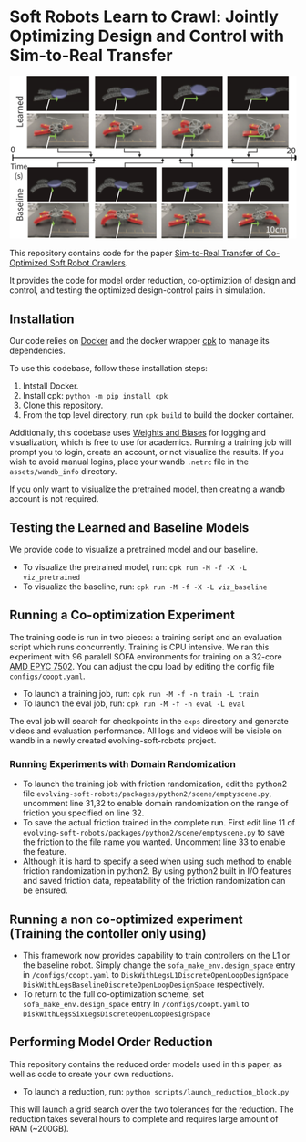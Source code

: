 # Soft Robots Learn to Crawl: Jointly Optimizing Design and Control with Sim-to-Real Transfer

![](frames.png)

This repository contains code for the paper [Sim-to-Real Transfer of Co-Optimized Soft Robot Crawlers]().

It provides the code for model order reduction, co-optimiztion of design and control, and testing the optimized design-control pairs in simulation.


## Installation

Our code relies on [Docker](https://www.docker.com/get-started) and the docker wrapper [cpk](https://github.com/afdaniele/cpk) to manage its dependencies.

To use this codebase, follow these installation steps:

1. Intstall Docker.
2. Install cpk: `python -m pip install cpk`
3. Clone this repository.
4. From the top level directory, run `cpk build` to build the docker container.

Additionally, this codebase uses [Weights and Biases](https://wandb.ai/site) for logging and visualization, which is free to use for academics.
Running a training job will prompt you to login, create an account, or not visualize the results.
If you wish to avoid manual logins, place your wandb `.netrc` file in the `assets/wandb_info` directory.

If you only want to visiualize the pretrained model, then creating a wandb account is not required.

## Testing the Learned and Baseline Models

We provide code to visualize a pretrained model and our baseline.

- To visualize the pretrained model, run: `cpk run -M -f -X -L viz_pretrained`
- To visualize the baseline, run: `cpk run -M -f -X -L viz_baseline`

## Running a Co-optimization Experiment

The training code is run in two pieces: a training script and an evaluation script which runs concurrently.
Training is CPU intensive. We ran this experiment with 96 paralell SOFA environments for training on a 32-core [AMD EPYC 7502](https://www.amd.com/en/products/cpu/amd-epyc-7502).
You can adjust the cpu load by editing the config file `configs/coopt.yaml`.

- To launch a training job, run: `cpk run -M -f -n train -L train`
- To launch the eval job, run: `cpk run -M -f -n eval -L eval`

The eval job will search for checkpoints in the `exps` directory and generate videos and evaluation performance.
All logs and videos will be visible on wandb in a newly created evolving-soft-robots project.

### Running Experiments with Domain Randomization

- To launch the training job with friction randomization, edit the python2 file `evolving-soft-robots/packages/python2/scene/emptyscene.py`, uncomment line 31,32 to enable domain randomization on the range of friction you specified on line 32.
- To save the actual friction trained in the complete run. First edit line 11 of `evolving-soft-robots/packages/python2/scene/emptyscene.py` to save the friction to the file name you wanted. Uncomment line 33 to enable the feature.
- Although it is hard to specify a seed when using such method to enable friction randomization in python2. By using python2 built in I/O features and saved friction data, repeatability of the friction randomization can be ensured.
## Running a non co-optimized experiment (Training the contoller only using)

-  This framework now provides capability to train controllers on the L1 or the baseline robot. Simply change the `sofa_make_env.design_space` entry in `/configs/coopt.yaml` to `DiskWithLegsL1DiscreteOpenLoopDesignSpace` `DiskWithLegsBaselineDiscreteOpenLoopDesignSpace` respectively. 
-  To return to the full co-optimization scheme, set `sofa_make_env.design_space` entry in `/configs/coopt.yaml` to `DiskWithLegsSixLegsDiscreteOpenLoopDesignSpace`
## Performing Model Order Reduction

This repository contains the reduced order models used in this paper, as well as code to create your own reductions.

- To launch a reduction, run: `python scripts/launch_reduction_block.py`

This will launch a grid search over the two tolerances for the reduction.
The reduction takes several hours to complete and requires large amount of RAM (~200GB).
